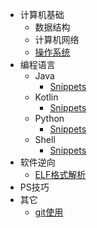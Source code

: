 * 计算机基础
  * 数据结构
  * 计算机网络
  * [操作系统](/os/os.md)
* 编程语言
  * Java
    * [Snippets](/java/snippets.md)
  * Kotlin
    * [Snippets](/kotlin/snippets.md)
  * Python
    * [Snippets](/python/snippets.md)
  * Shell
    * [Snippets](/shell/snippets.md)
* 软件逆向
  * [ELF格式解析](/python/ELF文件格式解析.md)
* PS技巧
* 其它
  * [git使用](/others/git.md)
